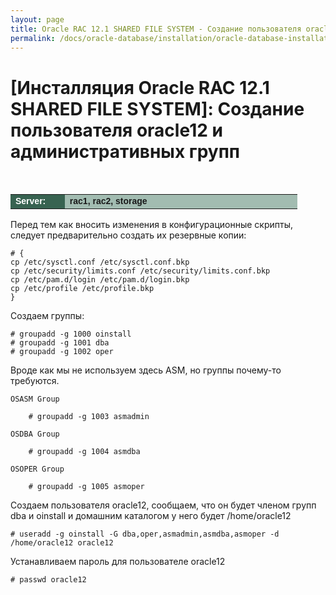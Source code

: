 ```yaml
---
layout: page
title: Oracle RAC 12.1 SHARED FILE SYSTEM - Создание пользователя oracle12 и административных групп
permalink: /docs/oracle-database/installation/oracle-database-installation/distributed/rac/linux/6.7/oracle/12.1/nfs/users-and-groups-creation/
---
```




# [Инсталляция Oracle RAC 12.1 SHARED FILE SYSTEM]: Создание пользователя oracle12 и административных групп


<br/>


<table cellpadding="4" cellspacing="2" align="center" border="0" width="100%">


<tr>
<td style="color: rgb(255, 255, 255);" bgcolor="#386351" width="14%"><span style="font-family: Arial,Helvetica,sans-serif; font-size: 14px;"><strong>Server:</strong></span></td>
<td height="20" bgcolor="#a2bcb1" width="60%"><span style="font-family: Arial,Helvetica,sans-serif; font-size: 14px;"><strong>rac1, rac2, storage</strong></span></td>
</tr>

</table>


Перед тем как вносить изменения в конфигурационные скрипты, следует предварительно создать их резервные копии:

	# {
	cp /etc/sysctl.conf /etc/sysctl.conf.bkp
	cp /etc/security/limits.conf /etc/security/limits.conf.bkp
	cp /etc/pam.d/login /etc/pam.d/login.bkp
	cp /etc/profile /etc/profile.bkp
	}

Создаем группы:

	# groupadd -g 1000 oinstall
	# groupadd -g 1001 dba
	# groupadd -g 1002 oper


Вроде как мы не используем здесь ASM, но группы почему-то требуются.

	OSASM Group

		# groupadd -g 1003 asmadmin

	OSDBA Group

		# groupadd -g 1004 asmdba

	OSOPER Group

		# groupadd -g 1005 asmoper


Создаем пользователя oracle12, сообщаем, что он будет членом групп dba и oinstall и домашним каталогом у него будет /home/oracle12

	# useradd -g oinstall -G dba,oper,asmadmin,asmdba,asmoper -d /home/oracle12 oracle12

Устанавливаем пароль для пользователе oracle12

	# passwd oracle12
